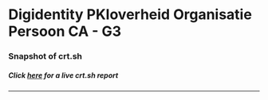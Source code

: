 # Digidentity PKIoverheid Organisatie Persoon CA - G3
### Snapshot of crt.sh
##### Click [here](https://crt.sh/?q=41FD953685693CE67D0D23CC91CA179261D6B9948B21D3BBE5F7ADFBE53982DE) for a live crt.sh report

---
